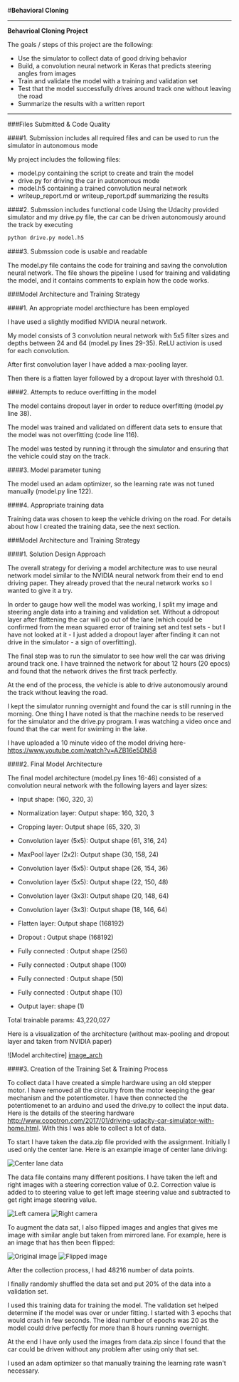 #**Behavioral Cloning** 

---

**Behavrioal Cloning Project**

The goals / steps of this project are the following:
* Use the simulator to collect data of good driving behavior
* Build, a convolution neural network in Keras that predicts steering angles from images
* Train and validate the model with a training and validation set
* Test that the model successfully drives around track one without leaving the road
* Summarize the results with a written report


[//]: # (Image References)

[image_arch]: ./images/arch.jpg "Model Architecture"
[image_sthw]: ./images/steering.jpg "Steering hardware"
[image_center_lane]: ./images/center.jpg "Center lane image"
[image_center_lane_flipped]: ./images/centerflipped.jpg "Flipped image"
[image_left_cam]: ./images/left.jpg "Left camera image"
[image_right_cam]: ./images/right.jpg "Right camera image"

---
###Files Submitted & Code Quality

####1. Submission includes all required files and can be used to run the simulator in autonomous mode

My project includes the following files:
* model.py containing the script to create and train the model
* drive.py for driving the car in autonomous mode
* model.h5 containing a trained convolution neural network 
* writeup_report.md or writeup_report.pdf summarizing the results

####2. Submssion includes functional code
Using the Udacity provided simulator and my drive.py file, the car can be driven autonomously around the track by executing 
```sh
python drive.py model.h5
```

####3. Submssion code is usable and readable

The model.py file contains the code for training and saving the convolution neural network. The file shows the pipeline I used for training and validating the model, and it contains comments to explain how the code works.

###Model Architecture and Training Strategy

####1. An appropriate model arcthiecture has been employed

I have used a slightly modified NVIDIA neural network. 

My model consists of 3 convolution neural network with 5x5 filter sizes and depths between 24 and 64 (model.py lines 29-35). ReLU activion is used for each convolution. 

After first convolution layer I have added a max-pooling layer. 

Then there is a flatten layer followed by a dropout layer with threshold 0.1. 

####2. Attempts to reduce overfitting in the model

The model contains dropout layer in order to reduce overfitting (model.py line 38). 

The model was trained and validated on different data sets to ensure that the model was not overfitting (code line 116). 

The model was tested by running it through the simulator and ensuring that the vehicle could stay on the track.

####3. Model parameter tuning

The model used an adam optimizer, so the learning rate was not tuned manually (model.py line 122).

####4. Appropriate training data

Training data was chosen to keep the vehicle driving on the road. For details about how I created the training data, see the next section. 

###Model Architecture and Training Strategy

####1. Solution Design Approach

The overall strategy for deriving a model architecture was to use neural network model similar to the NVIDIA neural network from their end to end driving paper. They already proved that the neural network works so I wanted to give it a try.

In order to gauge how well the model was working, I split my image and steering angle data into a training and validation set. 
Without a ddropout layer after flattening the car will go out of the lane (which could be confirmed from the mean squared error of training set and test sets - but I have not looked at it - I just added a dropout layer after finding it can not drive in the simulator - a sign of overfitting).

The final step was to run the simulator to see how well the car was driving around track one. I have trainned the network for about 12 hours (20 epocs) and found that the network drives the first track perfectly.

At the end of the process, the vehicle is able to drive autonomously around the track without leaving the road.

I kept the simulator running overnight and found the car is still running in the morning. One thing I have noted is that the machine needs to be reserved for the simulator and the drive.py program. I was watching a video once and found that the car went for swimimg in the lake. 

I have uploaded a 10 minute video of the model driving here- https://www.youtube.com/watch?v=AZB16e5DN58

####2. Final Model Architecture

The final model architecture (model.py lines 16-46) consisted of a convolution neural network with the following layers and layer sizes:

- Input shape: (160, 320, 3)

- Normalization layer: Output shape: 160, 320, 3
- Cropping layer: Output shape (65, 320, 3)
- Convolution layer (5x5): Output shape (61, 316, 24)
- MaxPool layer (2x2): Output shape (30, 158, 24)
- Convolution layer (5x5): Output shape (26, 154, 36)
- Convolution layer (5x5): Output shape (22, 150, 48)
- Convolution layer (3x3): Output shape (20, 148, 64)
- Convolution layer (3x3): Output shape (18, 146, 64)

- Flatten layer: Output shape (168192)
- Dropout : Output shape (168192)

- Fully connected : Output shape (256)
- Fully connected : Output shape (100)
- Fully connected : Output shape (50)
- Fully connected : Output shape (10)

- Output layer: shape (1)

Total trainable params: 43,220,027

Here is a visualization of the architecture (without max-pooling and dropout layer and taken from NVIDIA paper)

![Model architectire] [image_arch]

####3. Creation of the Training Set & Training Process

To collect data I have created a simple hardware using an old stepper motor. I have removed all the circuitry from the motor keeping the gear mechanism and the potentiometer. I have then connected the potentiomenet to an arduino and used the drive.py to collect the input data. Here is the details of the steering hardware http://www.copotron.com/2017/01/driving-udacity-car-simulator-with-home.html. With this I was able to collect a lot of data. 

To start I have taken the data.zip file provided with the assignment. Initially I used only the center lane. Here is an example image of center lane driving:

![Center lane data][image_center_lane]

The data file contains many different positions. I have taken the left and right images with a steering correction value of 0.2. Correction value is added to to steering value to get left image steering value and subtracted to get right image steering value. 

![Left camera][image_left_cam]
![Right camera][image_right_cam]

To augment the data sat, I also flipped images and angles that gives me image with similar angle but taken from mirrored lane. For example, here is an image that has then been flipped:

![Original image][image_center_lane]
![Flipped image][image_center_lane_flipped]


After the collection process, I had 48216 number of data points.

I finally randomly shuffled the data set and put 20% of the data into a validation set. 

I used this training data for training the model. The validation set helped determine if the model was over or under fitting. I started with 3 epochs that would crash in few seconds. The ideal number of epochs was 20 as the model could drive perfectly for more than 8 hours running overnight.

At the end I have only used the images from data.zip since I found that the car could be driven without any problem after using only that set.

I used an adam optimizer so that manually training the learning rate wasn't necessary.
